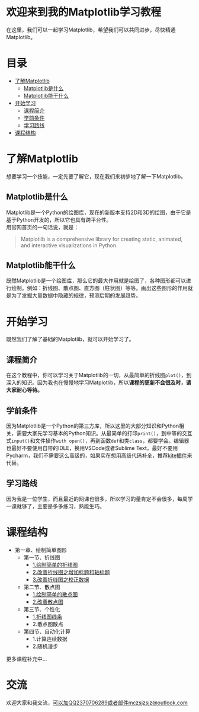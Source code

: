 # 欢迎来到我的Matplotlib学习教程
在这里，我们可以一起学习Matplotlib，希望我们可以共同进步，尽快精通Matplotlib。

# 目录
- [了解Matplotlib](https://github.com/bobby233/Matplotlib_Tutorial#了解matplotlib)
    - [Matplotlib是什么](https://github.com/bobby233/Matplotlib_Tutorial#matplotlib是什么)
    - [Matplotlib能干什么](https://github.com/bobby233/Matplotlib_Tutorial#matplotlib能干什么)
- [开始学习](https://github.com/bobby233/Matplotlib_Tutorial#开始学习)
    - [课程简介](https://github.com/bobby233/Matplotlib_Tutorial#课程简介)
    - [学前条件](https://github.com/bobby233/Matplotlib_Tutorial#学前条件)
    - [学习路线](https://github.com/bobby233/Matplotlib_Tutorial#学习路线)
- [课程结构](https://github.com/bobby233/Matplotlib_Tutorial#课程结构)

# 了解Matplotlib
想要学习一个技能，一定先要了解它，现在我们来初步地了解一下Matplotlib。
## Matplotlib是什么
Matplotlib是一个Python的绘图库，现在的新版本支持2D和3D的绘图，由于它是基于Python开发的，所以它也具有跨平台性。</br>
用官网首页的一句话说，就是：
> Matplotlib is a comprehensive library for creating static, animated, and interactive visualizations in Python.
## Matplotlib能干什么
既然Matplotlib是一个绘图库，那么它的最大作用就是绘图了，各种图形都可以进行绘制。例如：折线图、散点图、直方图（柱状图）等等。画出这些图形的作用就是为了发掘大量数据中隐藏的规律，预测后期的发展趋势。

# 开始学习
既然我们了解了基础的Matplotlib，就可以开始学习了。
## 课程简介
在这个教程中，你可以学习关于Matplotlib的一切，从最简单的折线图`plot()`，到深入的知识。因为我也在慢慢地学习Matplotlib，所以**课程的更新不会很及时，请大家耐心等待。**
## 学前条件
因为Matplotlib是一个Python的第三方库，所以这里的大部分知识和Python相关，需要大家先学习基本的Python知识。从最简单的打印`print()`，到中等的交互式`input()`和文件操作`with open()`，再到函数`def`和类`class`，都要学会。编辑器也最好不要使用自带的IDLE，换用VSCode或者Sublime Text，最好不要用Pycharm，我们不需要这么高级的，如果实在想用高级代码补全，推荐[kite插件](https://www.kite.com)来代替。
## 学习路线
因为我是一位学生，而且最近的网课也很多，所以学习的量肯定不会很多，每周学一课就够了，主要是多多练习，熟能生巧。

# 课程结构
- 第一章、绘制简单图形
    - 第一节、折线图
        - [1.绘制简单的折线图](https://github.com/bobby233/Matplotlib_Tutorial/blob/master/tutorial/第一章、绘制简单图形/第一节、折线图/1.绘制简单的折线图.md)
        - [2.改善折线图之增加标题和轴标题](https://github.com/bobby233/Matplotlib_Tutorial/blob/master/tutorial/第一章、绘制简单图形/第一节、折线图/2.改善折线图之增加标题和轴标题.md)
        - [3.改善折线图之校正数据](https://github.com/bobby233/Matplotlib_Tutorial/blob/master/tutorial/第一章、绘制简单图形/第一节、折线图/3.改善折线图之校正数据.md)
    - 第二节、散点图
        - [1.绘制简单的散点图](https://github.com/bobby233/Matplotlib_Tutorial/blob/master/tutorial/第一章、绘制简单图形/第二节、散点图/1.绘制简单的散点图.md)
        - [2.改善散点图](https://github.com/bobby233/Matplotlib_Tutorial/blob/master/tutorial/第一章、绘制简单图形/第二节、散点图/2.改善散点图.md)
    - 第三节、个性化
        - [1.折线图线条](https://github.com/bobby233/Matplotlib_Tutorial/blob/master/tutorial/第一章、绘制简单图形/第三节、个性化/1.折线图线条.md)
        - 2.散点图散点
    - 第四节、自动化计算
        - 1.计算连续数据
        - 2.随机漫步

更多课程补充中...

# 交流
欢迎大家和我交流，可以加QQ2370706289或者邮件mczsjzsjz@outlook.com